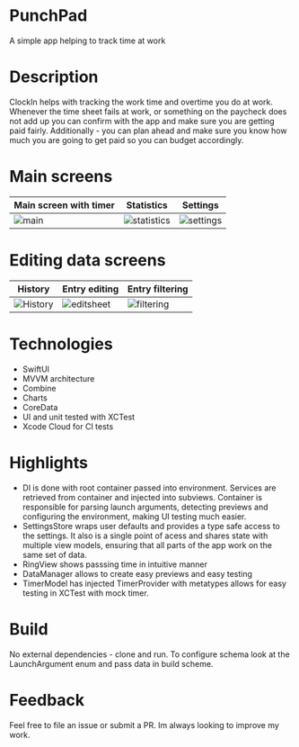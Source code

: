 # PunchPad
A simple app helping to track time at work 

# Description 
ClockIn helps with tracking the work time and overtime you do at work. Whenever the time sheet fails at work, or something on the paycheck does not add up you can confirm with the app and make sure you are getting paid fairly. Additionally - you can plan ahead and make sure you know how much you are going to get paid so you can budget accordingly. 

# Main screens 
| Main screen with timer | Statistics | Settings |
|---|---|---|
|![main](https://github.com/tomaskub/ClockIn/assets/7796745/15353843-d69d-4194-9f86-81666bc37baa)|![statistics](https://github.com/tomaskub/ClockIn/assets/7796745/9aef0c58-45cd-4295-9b9c-f2d95d0449e2)|![settings](https://github.com/tomaskub/ClockIn/assets/7796745/6763214b-a16f-4a78-9a51-c21dad4c5171)|



# Editing data screens 
| History | Entry editing | Entry filtering |
|------------|-----------------------|---------------|
|![History](https://github.com/tomaskub/ClockIn/assets/7796745/dfb2f03e-99c5-4876-bf4c-a427be1ab514)|![editsheet](https://github.com/tomaskub/ClockIn/assets/7796745/fa1f2fcd-ea76-4723-9eb0-deb04ea6fc9c)|![filtering](https://github.com/tomaskub/ClockIn/assets/7796745/74f0ef87-6b47-44ca-bcb1-68e93f4269ec)|



# Technologies
- SwiftUI
- MVVM architecture 
- Combine
- Charts 
- CoreData
- UI and unit tested with XCTest
- Xcode Cloud for CI tests

# Highlights 
- DI is done with root container passed into environment. Services are retrieved from container and injected into subviews. Container is responsible for parsing launch arguments, detecting previews and configuring the environment, making UI testing much easier. 
- SettingsStore wraps user defaults and provides a type safe access to the settings. It also is a single point of acess and shares state with multiple view models, ensuring that all parts of the app work on the same set of data.
- RingView shows passsing time in intuitive manner
- DataManager allows to create easy previews and easy testing
- TimerModel has injected TimerProvider with metatypes allows for easy testing in XCTest with mock timer.

# Build 
No external dependencies - clone and run.
To configure schema look at the LaunchArgument enum and pass data in build scheme. 

# Feedback 
Feel free to file an issue or submit a PR. Im always looking to improve my work. 

